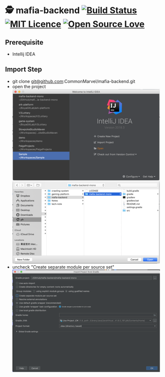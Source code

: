 # 🕵️ mafia-backend [![Build Status](https://travis-ci.org/CommonMarvel/mafia-backend.svg?branch=master)](https://travis-ci.org/CommonMarvel/mafia-backend) [![MIT Licence](https://badges.frapsoft.com/os/mit/mit.svg?v=103)](https://opensource.org/licenses/mit-license.php) [![Open Source Love](https://badges.frapsoft.com/os/v2/open-source.svg?v=103)](https://github.com/ellerbrock/open-source-badges/)

## Prerequisite
* Intellij IDEA

## Import Step
* git clone git@github.com:CommonMarvel/mafia-backend.git
* open the project
![](./doc/open-project1.png)
![](./doc/open-project2.png)
* uncheck "Create separate module per source set"
![](./doc/import-project.png)
